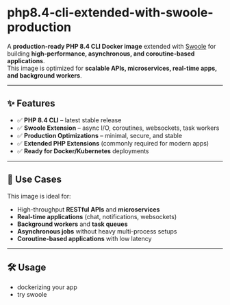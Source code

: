 # php8.4-cli-extended-with-swoole-production

A **production-ready PHP 8.4 CLI Docker image** extended with [Swoole](https://www.swoole.co.uk/) for building **high-performance, asynchronous, and coroutine-based applications**.  
This image is optimized for **scalable APIs, microservices, real-time apps, and background workers**.

---

## ✨ Features
- ✅ **PHP 8.4 CLI** – latest stable release
- ✅ **Swoole Extension** – async I/O, coroutines, websockets, task workers
- ✅ **Production Optimizations** – minimal, secure, and stable
- ✅ **Extended PHP Extensions** (commonly required for modern apps)
- ✅ **Ready for Docker/Kubernetes** deployments

---

## 🚀 Use Cases
This image is ideal for:
- High-throughput **RESTful APIs** and **microservices**
- **Real-time applications** (chat, notifications, websockets)
- **Background workers** and **task queues**
- **Asynchronous jobs** without heavy multi-process setups
- **Coroutine-based applications** with low latency

---

## 🛠️ Usage

- dockerizing your app
- try swoole